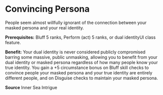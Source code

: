 ﻿---
cssclass: [feats]

---
# Convincing Persona

People seem almost willfully ignorant of the connection between your masked persona and your real identity.

**Prerequisites:** Bluff 5 ranks, Perform (act) 5 ranks, or dual identityUI class feature.

**Benefit:** Your dual identity is never considered publicly compromised barring some massive, public unmasking, allowing you to benefit from your dual identity or masked persona regardless of how many people know your true identity. You gain a +5 circumstance bonus on Bluff skill checks to convince people your masked persona and your true identity are entirely different people, and on Disguise checks to maintain your masked persona.

**Source** Inner Sea Intrigue
